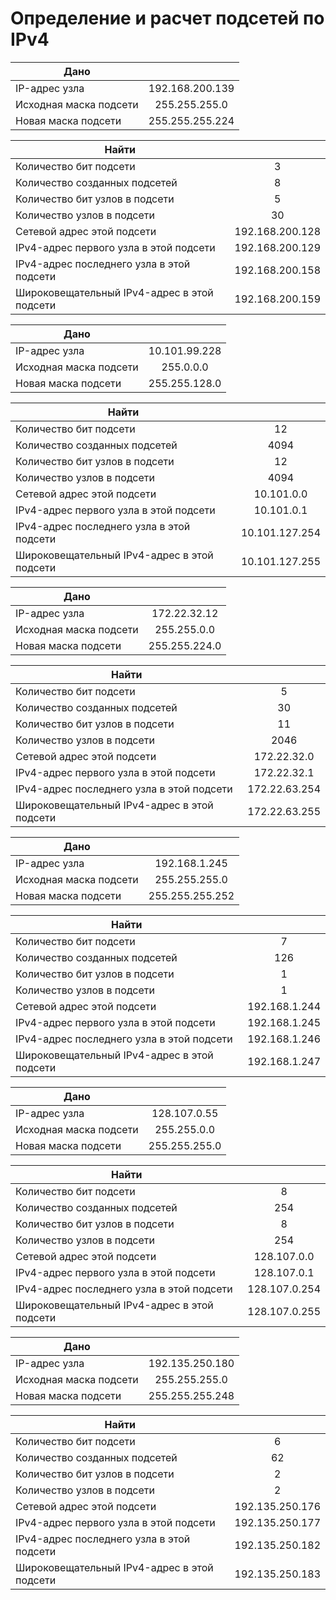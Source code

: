 # Определение и расчет подсетей по IPv4


| Дано |   |
|------------------------|:-----------------:|
| IP-адрес узла          |	192.168.200.139  |
| Исходная маска подсети |  255.255.255.0    |
| Новая маска подсети 	 |  255.255.255.224  |

| Найти |   |
|------------------------|:-----------------:|
Количество бит подсети | 3
Количество созданных подсетей	| 8
Количество бит узлов в подсети | 5
Количество узлов в подсети	| 30
Сетевой адрес этой подсети | 192.168.200.128
IPv4-адрес первого узла в этой подсети |	192.168.200.129
IPv4-адрес последнего узла в этой подсети	| 192.168.200.158
Широковещательный IPv4-адрес в этой подсети	| 192.168.200.159


| Дано |   |
|------------------------|:-----------------:|
IP-адрес узла |	10.101.99.228
Исходная маска подсети |	255.0.0.0
Новая маска подсети |	255.255.128.0

| Найти |   |
|------------------------|:-----------------:|
Количество бит подсети |	12
Количество созданных подсетей |	4094
Количество бит узлов в подсети |	12
Количество узлов в подсети |	4094
Сетевой адрес этой подсети	| 10.101.0.0
IPv4-адрес первого узла в этой подсети	| 10.101.0.1
IPv4-адрес последнего узла в этой подсети	| 10.101.127.254
Широковещательный IPv4-адрес в этой подсети	| 10.101.127.255


| Дано |   |
|------------------------|:-----------------:|
IP-адрес узла |	172.22.32.12|
Исходная маска подсети |	255.255.0.0
Новая маска подсети |	255.255.224.0

| Найти |   |
|------------------------|:-----------------:|
Количество бит подсети	| 5
Количество созданных подсетей |	30
Количество бит узлов в подсети |	11
Количество узлов в подсети	| 2046
Сетевой адрес этой подсети	| 172.22.32.0
IPv4-адрес первого узла в этой подсети	| 172.22.32.1
IPv4-адрес последнего узла в этой подсети	| 172.22.63.254
Широковещательный IPv4-адрес в этой подсети	| 172.22.63.255


| Дано |   |
|------------------------|:-----------------:|
IP-адрес узла |	192.168.1.245
Исходная маска подсети | 255.255.255.0
Новая маска подсети |	255.255.255.252

| Найти |   |
|------------------------|:-----------------:|
Количество бит подсети |	7
Количество созданных подсетей |	126
Количество бит узлов в подсети |	1
Количество узлов в подсети	| 1
Сетевой адрес этой подсети	| 192.168.1.244
IPv4-адрес первого узла в этой подсети	| 192.168.1.245
IPv4-адрес последнего узла в этой подсети	| 192.168.1.246
Широковещательный IPv4-адрес в этой подсети	| 192.168.1.247


| Дано |   |
|------------------------|:-----------------:|
IP-адрес узла |	128.107.0.55
Исходная маска подсети |	255.255.0.0
Новая маска подсети |	255.255.255.0

| Найти |   |
|------------------------|:-----------------:|
Количество бит подсети |	8
Количество созданных подсетей |	254
Количество бит узлов в подсети |	8
Количество узлов в подсети	| 254
Сетевой адрес этой подсети |	128.107.0.0
IPv4-адрес первого узла в этой подсети |	128.107.0.1
IPv4-адрес последнего узла в этой подсети |	128.107.0.254
Широковещательный IPv4-адрес в этой подсети |	128.107.0.255


| Дано |   |
|------------------------|:-----------------:|
IP-адрес узла |	192.135.250.180
Исходная маска подсети |	255.255.255.0
Новая маска подсети |	255.255.255.248

| Найти |   |
|------------------------|:-----------------:|
Количество бит подсети | 6
Количество созданных подсетей |	62
Количество бит узлов в подсети |	2
Количество узлов в подсети	| 2
Сетевой адрес этой подсети	| 192.135.250.176
IPv4-адрес первого узла в этой подсети |	192.135.250.177
IPv4-адрес последнего узла в этой подсети |	192.135.250.182
Широковещательный IPv4-адрес в этой подсети |	192.135.250.183
